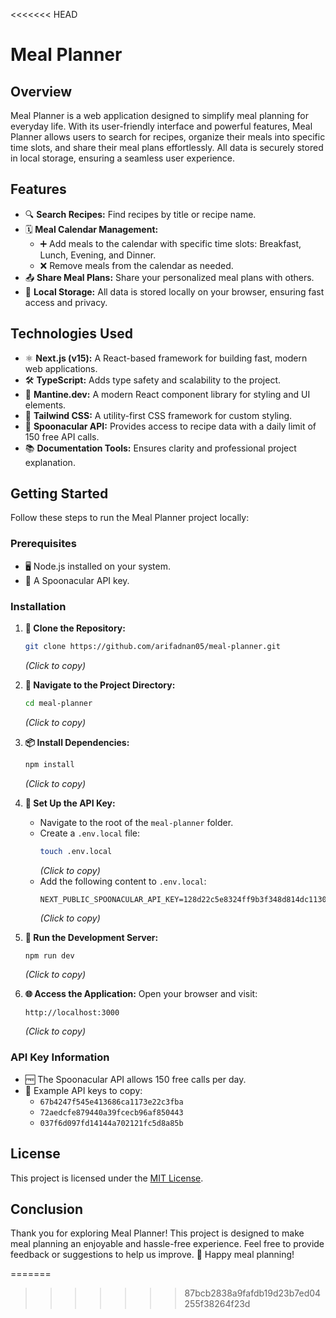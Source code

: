 <<<<<<< HEAD
# Meal Planner

## Overview
Meal Planner is a web application designed to simplify meal planning for everyday life. With its user-friendly interface and powerful features, Meal Planner allows users to search for recipes, organize their meals into specific time slots, and share their meal plans effortlessly. All data is securely stored in local storage, ensuring a seamless user experience.

## Features
- 🔍 **Search Recipes:** Find recipes by title or recipe name.
- 🗓️ **Meal Calendar Management:**
  - ➕ Add meals to the calendar with specific time slots: Breakfast, Lunch, Evening, and Dinner.
  - ❌ Remove meals from the calendar as needed.
- 📤 **Share Meal Plans:** Share your personalized meal plans with others.
- 💾 **Local Storage:** All data is stored locally on your browser, ensuring fast access and privacy.

## Technologies Used
- ⚛️ **Next.js (v15):** A React-based framework for building fast, modern web applications.
- 🛠️ **TypeScript:** Adds type safety and scalability to the project.
- 🎨 **Mantine.dev:** A modern React component library for styling and UI elements.
- 🌟 **Tailwind CSS:** A utility-first CSS framework for custom styling.
- 🍲 **Spoonacular API:** Provides access to recipe data with a daily limit of 150 free API calls.
- 📚 **Documentation Tools:** Ensures clarity and professional project explanation.

## Getting Started
Follow these steps to run the Meal Planner project locally:

### Prerequisites
- 🖥️ Node.js installed on your system.
- 🔑 A Spoonacular API key.

### Installation
1. **📂 Clone the Repository:**
   ```bash
   git clone https://github.com/arifadnan05/meal-planner.git
   ```
   _(Click to copy)_

2. **📁 Navigate to the Project Directory:**
   ```bash
   cd meal-planner
   ```
   _(Click to copy)_

3. **📦 Install Dependencies:**
   ```bash
   npm install
   ```
   _(Click to copy)_

4. **🔧 Set Up the API Key:**
   - Navigate to the root of the `meal-planner` folder.
   - Create a `.env.local` file:
     ```bash
     touch .env.local
     ```
     _(Click to copy)_
   - Add the following content to `.env.local`:
     ```env
     NEXT_PUBLIC_SPOONACULAR_API_KEY=128d22c5e8324ff9b3f348d814dc1130
     ```
     _(Click to copy)_

5. **🚀 Run the Development Server:**
   ```bash
   npm run dev
   ```
   _(Click to copy)_

6. **🌐 Access the Application:**
   Open your browser and visit:
   ```
   http://localhost:3000
   ```
   _(Click to copy)_

### API Key Information
- 🆓 The Spoonacular API allows 150 free calls per day.
- 🔑 Example API keys to copy:
  - `67b4247f545e413686ca1173e22c3fba`
  - `72aedcfe879440a39fcecb96af850443`
  - `037f6d097fd14144a702121fc5d8a85b`

## License
This project is licensed under the [MIT License](LICENSE).

## Conclusion
Thank you for exploring Meal Planner! This project is designed to make meal planning an enjoyable and hassle-free experience. Feel free to provide feedback or suggestions to help us improve. 🎉 Happy meal planning!

=======

>>>>>>> 87bcb2838a9fafdb19d23b7ed04255f38264f23d
